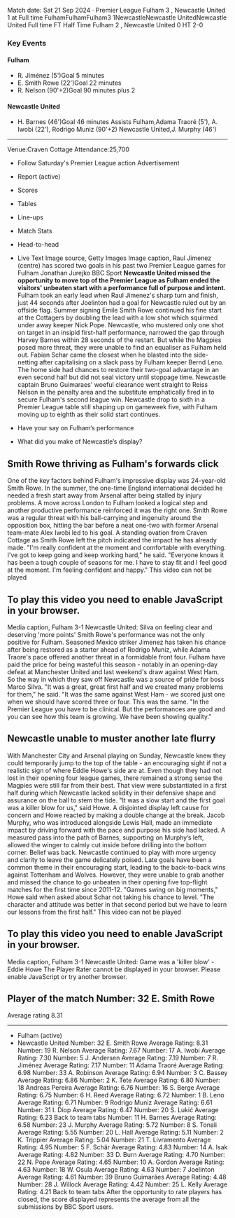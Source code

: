 Match date: Sat 21 Sep 2024
‧
Premier League
Fulham 3 , Newcastle United 1 at Full time
FulhamFulhamFulham3
1NewcastleNewcastle UnitedNewcastle United
Full time
FT
Half Time Fulham 2 , Newcastle United 0
HT 2-0
### Key Events
#### Fulham
-   R. Jiménez (5')Goal 5 minutes
-   E. Smith Rowe (22')Goal 22 minutes
-   R. Nelson (90'+2)Goal 90 minutes plus 2
#### Newcastle United
-   H. Barnes (46')Goal 46 minutes
Assists
Fulham,Adama Traoré (5'), A. Iwobi (22'), Rodrigo Muniz (90'+2)
Newcastle United,J. Murphy (46')
___
Venue:Craven Cottage
Attendance:25,700
-   Follow Saturday's Premier League action
Advertisement
-   Report (active)
-   Scores
-   Tables
-   Line-ups
-   Match Stats
-   Head-to-head
-   Live Text
Image source, Getty Images
Image caption,
Raul Jimenez (centre) has scored two goals in his past two Premier League games for Fulham
Jonathan Jurejko
BBC Sport
**Newcastle United missed the opportunity to move top of the Premier League as Fulham ended the visitors' unbeaten start with a performance full of purpose and intent.**
Fulham took an early lead when Raul Jimenez's sharp turn and finish, just 44 seconds after Joelinton had a goal for Newcastle ruled out by an offside flag.
Summer signing Emile Smith Rowe continued his fine start at the Cottagers by doubling the lead with a low shot which squirmed under away keeper Nick Pope.
Newcastle, who mustered only one shot on target in an insipid first-half performance, narrowed the gap through Harvey Barnes within 28 seconds of the restart.
But while the Magpies posed more threat, they were unable to find an equaliser as Fulham held out.
Fabian Schar came the closest when he blasted into the side-netting after capitalising on a slack pass by Fulham keeper Bernd Leno.
The home side had chances to restore their two-goal advantage in an even second half but did not seal victory until stoppage time.
Newcastle captain Bruno Guimaraes' woeful clearance went straight to Reiss Nelson in the penalty area and the substitute emphatically fired in to secure Fulham's second league win.
Newcastle drop to sixth in a Premier League table still shaping up on gameweek five, with Fulham moving up to eighth as their solid start continues.
-   Have your say on Fulham’s performance
    
-   What did you make of Newcastle’s display?
    
## Smith Rowe thriving as Fulham's forwards click
One of the key factors behind Fulham's impressive display was 24-year-old Smith Rowe.
In the summer, the one-time England international decided he needed a fresh start away from Arsenal after being stalled by injury problems.
A move across London to Fulham looked a logical step and another productive performance reinforced it was the right one.
Smith Rowe was a regular threat with his ball-carrying and ingenuity around the opposition box, hitting the bar before a neat one-two with former Arsenal team-mate Alex Iwobi led to his goal.
A standing ovation from Craven Cottage as Smith Rowe left the pitch indicated the impact he has already made.
"I'm really confident at the moment and comfortable with everything. I've got to keep going and keep working hard," he said.
"Everyone knows it has been a tough couple of seasons for me. I have to stay fit and I feel good at the moment. I'm feeling confident and happy."
This video can not be played
## To play this video you need to enable JavaScript in your browser.
Media caption,
Fulham 3-1 Newcastle United: Silva on feeling clear and deserving 'more points'
Smith Rowe's performance was not the only positive for Fulham.
Seasoned Mexico striker Jimenez has taken his chance after being restored as a starter ahead of Rodrigo Muniz, while Adama Traore's pace offered another threat in a formidable front four.
Fulham have paid the price for being wasteful this season - notably in an opening-day defeat at Manchester United and last weekend's draw against West Ham.
So the way in which they saw off Newcastle was a source of pride for boss Marco Silva.
"It was a great, great first half and we created many problems for them," he said.
"It was the same against West Ham - we scored just one when we should have scored three or four. This was the same.
"In the Premier League you have to be clinical. But the performances are good and you can see how this team is growing. We have been showing quality."
## Newcastle unable to muster another late flurry
With Manchester City and Arsenal playing on Sunday, Newcastle knew they could temporarily jump to the top of the table - an encouraging sight if not a realistic sign of where Eddie Howe's side are at.
Even though they had not lost in their opening four league games, there remained a strong sense the Magpies were still far from their best.
That view were substantiated in a first half during which Newcastle lacked solidity in their defensive shape and assurance on the ball to stem the tide.
"It was a slow start and the first goal was a killer blow for us," said Howe.
A disjointed display left cause for concern and Howe reacted by making a double change at the break.
Jacob Murphy, who was introduced alongside Lewis Hall, made an immediate impact by driving forward with the pace and purpose his side had lacked.
A measured pass into the path of Barnes, supporting on Murphy’s left, allowed the winger to calmly cut inside before drilling into the bottom corner.
Belief was back. Newcastle continued to play with more urgency and clarity to leave the game delicately poised.
Late goals have been a common theme in their encouraging start, leading to the back-to-back wins against Tottenham and Wolves.
However, they were unable to grab another and missed the chance to go unbeaten in their opening five top-flight matches for the first time since 2011-12.
"Games swing on big moments," Howe said when asked about Schar not taking his chance to level.
"The character and attitude was better in that second period but we have to learn our lessons from the first half."
This video can not be played
## To play this video you need to enable JavaScript in your browser.
Media caption,
Fulham 3-1 Newcastle United: Game was a 'killer blow' - Eddie Howe
The Player Rater cannot be displayed in your browser. Please enable JavaScript or try another browser.
## Player of the match Number: 32 E. Smith Rowe
Average rating 8.31
___
-   Fulham (active)
-   Newcastle United
Number: 32 E. Smith Rowe
Average Rating: 8.31
Number: 19 R. Nelson
Average Rating: 7.67
Number: 17 A. Iwobi
Average Rating: 7.30
Number: 5 J. Andersen
Average Rating: 7.19
Number: 7 R. Jiménez
Average Rating: 7.17
Number: 11 Adama Traoré
Average Rating: 6.98
Number: 33 A. Robinson
Average Rating: 6.94
Number: 3 C. Bassey
Average Rating: 6.86
Number: 2 K. Tete
Average Rating: 6.80
Number: 18 Andreas Pereira
Average Rating: 6.76
Number: 16 S. Berge
Average Rating: 6.75
Number: 6 H. Reed
Average Rating: 6.72
Number: 1 B. Leno
Average Rating: 6.71
Number: 9 Rodrigo Muniz
Average Rating: 6.61
Number: 31 I. Diop
Average Rating: 6.47
Number: 20 S. Lukić
Average Rating: 6.23
Back to team tabs
Number: 11 H. Barnes
Average Rating: 6.58
Number: 23 J. Murphy
Average Rating: 5.72
Number: 8 S. Tonali
Average Rating: 5.55
Number: 20 L. Hall
Average Rating: 5.11
Number: 2 K. Trippier
Average Rating: 5.04
Number: 21 T. Livramento
Average Rating: 4.95
Number: 5 F. Schär
Average Rating: 4.83
Number: 14 A. Isak
Average Rating: 4.82
Number: 33 D. Burn
Average Rating: 4.70
Number: 22 N. Pope
Average Rating: 4.65
Number: 10 A. Gordon
Average Rating: 4.63
Number: 18 W. Osula
Average Rating: 4.63
Number: 7 Joelinton
Average Rating: 4.61
Number: 39 Bruno Guimarães
Average Rating: 4.48
Number: 28 J. Willock
Average Rating: 4.42
Number: 25 L. Kelly
Average Rating: 4.21
Back to team tabs
After the opportunity to rate players has closed, the score displayed represents the average from all the submissions by BBC Sport users.